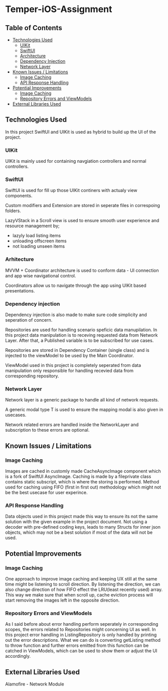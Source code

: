 # Temper-iOS-Assignment
## Table of Contents
- [Technologies Used](#technologies-used)
  - [UIKit](#uikit)
  - [SwiftUI](#swiftui)
  - [Architecture](#architecture)
  - [Dependency Injection](#dependency-injection)
  - [Network Layer](#network-layer)
- [Known Issues / Limitations](#known-issues--limitations)
  - [Image Caching](#image-caching)
  - [API Response Handling](#api-response-handling)
- [Potential Improvements](#potential-improvements)
  - [Image Caching](#image-caching-1)
  - [Repository Errors and ViewModels](#repository-errors-and-viewmodels)
- [External Libraries Used](#external-libraries-used)

## Technologies Used
In this project SwiftUI and UIKit is used as hybrid to build up the UI of the project. 

### UIKit
UIKit is mainly used for containing navgiation controllers and normal controllers. 

### SwiftUI
SwiftUI is used for fill up those UIKit continers with actualy view components. 

Custom modifiers and Extension are stored in seperate files in correspoing folders. 

LazyVStack in a Scroll view is used to ensure smooth user experience and resource management by;
- lazyly load listing items
- unloading offscreen items
- not loading unseen items


### Arhitecture
MVVM + Coordinator architecture is used to conform data - UI connection and app wise navigational control. 

Coordinators allow us to navigate through the app using UIKit based presentations. 

### Dependency injection
Dependency injection is also made to make sure code simplicity and seperation of concern. 

Repositories are used for handling scenario speficic data manupilation. In this project data manipulation is to receving requested data from Network Layer.
After that, a Published variable is to be subscribed for use cases. 

Repositories are stored in Dependency Container (single class) and is injected to the viewModel to be used by the Main Coordinator. 

ViewModel used in this project is completely seperated from data manipulation only responsible for handling recevied data from corresponding repository. 

### Network Layer
Network layer is a generic package to handle all kind of network requests.

A generic modal type T is used to ensure the mapping modal is also given in usecases. 

Network related errors are handled inside the NetworkLayer and subscription to these errors are optional. 

## Known Issues / Limitations

### Image Caching
Images are cached in customly made CacheAsyncImage component which is a fork of SwiftUI AsyncImage. 
Caching is made by a fileprivate class contains static subscript, which is where the storing is performed. 
Method used for caching using FIFO (first in first out) methodology which might not be the best usecase for user experince. 

### API Response Handling
Data objects used in this project made this way to ensure its not the same solution with the given example in the project document. 
Not using a decoder with pre-defined coding keys, leads to many Structs for inner json objects, which may not be a best solution if most of the data will not be used. 

## Potential Improvements
### Image Caching
One approach to improve image caching and keeping UX still at the same time might be listening to scroll direction. 
By listening the direction, we can also change direction of how FIFO effect the LRU(least recently used) array. This way we make sure that when scroll up, cache eviction process will start removing the images left in the opposite direction. 

### Repository Errors and ViewModels
As I said before about error handling perform seperately in corresponding scopes, the errors related to Repositories might concerning UI as well. In this project error handling in ListingRepository is only handled by printing out the error descriptions.
What we can do is converting getListing method to throw function and further errors emitted from this function can be catched in ViewModels, which can be used to show them or adjust the UI accordingly. 

## External Libraries Used
Alamofire - Network Module
